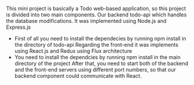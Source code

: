 This mini project is basically a Todo web-based application, so this project is divided into two main components. Our backend todo-api which handles the database modifications. It was implemented using Node.js and Express.js
- First of all you need to install the dependecies by running npm install in the directory of todo-api
Regarding the front-end it was implements using React.js and Redux using Flux architecture
- You need to install the dependcies by running npm install in the main directory of the project
After that, you need to start both of the backend and the front-end servers using different port numbers, so that our backend component could communicate with React.

